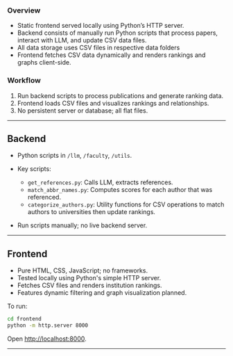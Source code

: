 ### Overview

- Static frontend served locally using Python’s HTTP server.
- Backend consists of manually run Python scripts that process papers, interact with LLM, and update CSV data files.
- All data storage uses CSV files in respective data folders
- Frontend fetches CSV data dynamically and renders rankings and graphs client-side.

### Workflow

1. Run backend scripts to process publications and generate ranking data.
2. Frontend loads CSV files and visualizes rankings and relationships.
3. No persistent server or database; all flat files.
---

## Backend

- Python scripts in `/llm`,  `/faculty`,  `/utils`.
- Key scripts:
  - `get_references.py`: Calls LLM, extracts references.
  - `match_abbr_names.py`: Computes scores for each author that was referenced.
  - `categorize_authors.py`: Utility functions for CSV operations to match authors to universities then update rankings.

- Run scripts manually; no live backend server.

---

## Frontend

- Pure HTML, CSS, JavaScript; no frameworks.
- Tested locally using Python's simple HTTP server.
- Fetches CSV files and renders institution rankings.
- Features dynamic filtering and graph visualization planned.

To run:
```bash
cd frontend
python -m http.server 8000
```
Open [http://localhost:8000](http://localhost:8000).

---